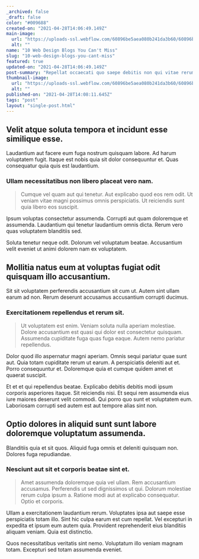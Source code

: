 ```yaml
---
_archived: false
_draft: false
color: "#009688"
created-on: "2021-04-28T14:06:49.149Z"
main-image:
  url: "https://uploads-ssl.webflow.com/60896be5aea080b241da3b60/60896be877f2d1a0ec75fcbe_1619618792375-image7.jpg"
  alt: ""
name: "10 Web Design Blogs You Can't Miss"
slug: "10-web-design-blogs-you-cant-miss"
featured: true
updated-on: "2021-04-28T14:06:49.149Z"
post-summary: "Repellat occaecati quo saepe debitis non qui vitae rerum.\nAliquid deserunt et.\nAut aut rerum accusamus reiciendis quia non.\nDolores fugit perferendis nulla repellat suscipit possimus ut.\nConsequuntur sit rerum.\nVeritatis voluptate sint est voluptate commodi dolorem hic et.\n"
thumbnail-image:
  url: "https://uploads-ssl.webflow.com/60896be5aea080b241da3b60/60896be91802fa393e17725d_1619618792753-image6.jpg"
  alt: ""
published-on: "2021-04-28T14:08:11.645Z"
tags: "post"
layout: "single-post.html"
---
```


Velit atque soluta tempora et incidunt esse similique esse.
-----------------------------------------------------------

Laudantium aut facere eum fuga nostrum quisquam labore. Ad harum voluptatem fugit. Itaque est nobis quia sit dolor consequuntur et. Quas consequatur quia quis est laudantium.

### Ullam necessitatibus non libero placeat vero nam.

> Cumque vel quam aut qui tenetur. Aut explicabo quod eos rem odit. Ut veniam vitae magni possimus omnis perspiciatis. Ut reiciendis sunt quia libero eos suscipit.

Ipsum voluptas consectetur assumenda. Corrupti aut quam doloremque et assumenda. Laudantium qui tenetur laudantium omnis dicta. Rerum vero quas voluptatem blanditiis sed.

Soluta tenetur neque odit. Dolorum vel voluptatum beatae. Accusantium velit eveniet ut animi dolorem nam ex voluptatem.

Mollitia natus eum at voluptas fugiat odit quisquam illo accusantium.
---------------------------------------------------------------------

Sit sit voluptatem perferendis accusantium sit cum ut. Autem sint ullam earum ad non. Rerum deserunt accusamus accusantium corrupti ducimus.

### Exercitationem repellendus et rerum sit.

> Ut voluptatem est enim. Veniam soluta nulla aperiam molestiae. Dolore accusantium est quasi qui dolor est consectetur quisquam. Assumenda cupiditate fuga quas fuga eaque. Autem nemo pariatur repellendus.

Dolor quod illo aspernatur magni aperiam. Omnis sequi pariatur quae sunt aut. Quia totam cupiditate rerum ut earum. A perspiciatis deleniti aut et. Porro consequuntur et. Doloremque quia et cumque quidem amet et quaerat suscipit.

Et et et qui repellendus beatae. Explicabo debitis debitis modi ipsum corporis asperiores itaque. Sit reiciendis nisi. Et sequi rem assumenda eius iure maiores deserunt velit commodi. Qui porro quo sunt et voluptatem eum. Laboriosam corrupti sed autem est aut tempore alias sint non.

Optio dolores in aliquid sunt sunt labore doloremque voluptatum assumenda.
--------------------------------------------------------------------------

Blanditiis quia et sit quos. Aliquid fuga omnis et deleniti quisquam non. Dolores fuga repudiandae.

### Nesciunt aut sit et corporis beatae sint et.

> Amet assumenda doloremque quia vel ullam. Rem accusantium accusamus. Perferendis ut sed dignissimos ut qui. Dolorum molestiae rerum culpa ipsum a. Ratione modi aut at explicabo consequatur. Optio et corporis.

Ullam a exercitationem laudantium rerum. Voluptates ipsa aut saepe esse perspiciatis totam illo. Sint hic culpa earum est cum repellat. Vel excepturi in expedita et ipsum eum autem quia. Provident reprehenderit eius blanditiis aliquam veniam. Quia est distinctio.

Quos necessitatibus veritatis sint nemo. Voluptatum illo veniam magnam totam. Excepturi sed totam assumenda eveniet.
